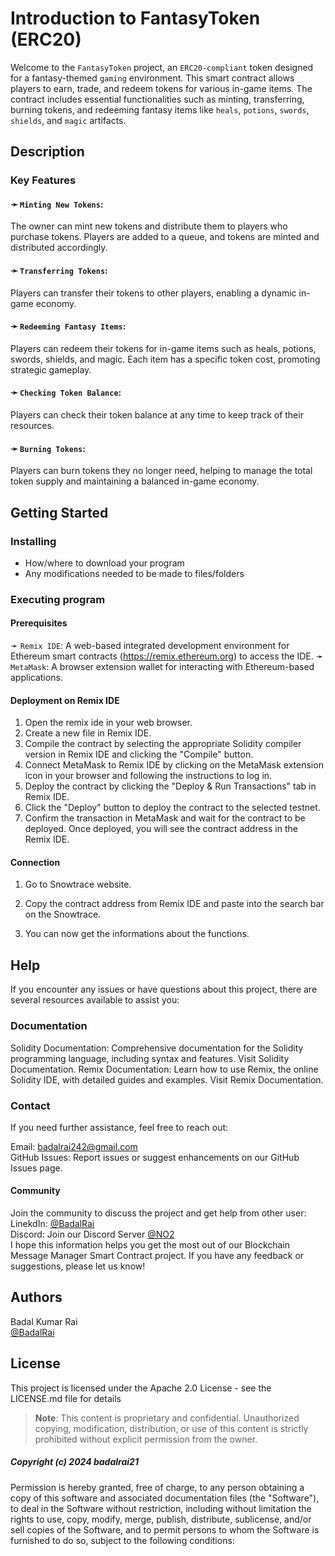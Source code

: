 # Introduction to FantasyToken (ERC20)

Welcome to the ```FantasyToken``` project, an ```ERC20-compliant``` token designed for a fantasy-themed ```gaming``` environment. This smart contract allows players to earn, trade, and redeem tokens for various in-game items. The contract includes essential functionalities such as minting, transferring, burning tokens, and redeeming fantasy items like ```heals```, ```potions```, ```swords```, ```shields```, and ```magic``` artifacts.

## Description

### Key Features
#### ➛ ```Minting New Tokens```:
The owner can mint new tokens and distribute them to players who purchase tokens. Players are added to a queue, and tokens are minted and distributed accordingly.  
  
#### ➛ ```Transferring Tokens```:
Players can transfer their tokens to other players, enabling a dynamic in-game economy.  
  
#### ➛ ```Redeeming Fantasy Items```:
Players can redeem their tokens for in-game items such as heals, potions, swords, shields, and magic. Each item has a specific token cost, promoting strategic gameplay.      
  
#### ➛ ```Checking Token Balance```:
Players can check their token balance at any time to keep track of their resources.    
  
#### ➛ ```Burning Tokens```:
Players can burn tokens they no longer need, helping to manage the total token supply and maintaining a balanced in-game economy.  

## Getting Started

### Installing

* How/where to download your program
* Any modifications needed to be made to files/folders

### Executing program

#### Prerequisites
➛ ```Remix IDE```: A web-based integrated development environment for Ethereum smart contracts (https://remix.ethereum.org) to access the IDE.
➛ ```MetaMask```: A browser extension wallet for interacting with Ethereum-based applications.

#### Deployment on Remix IDE
1. Open the remix ide in your web browser.
2. Create a new file in Remix IDE.
3. Compile the contract by selecting the appropriate Solidity compiler version in Remix IDE and clicking the "Compile" button.
4. Connect MetaMask to Remix IDE by clicking on the MetaMask extension icon in your browser and following the instructions to log in.
5. Deploy the contract by clicking the "Deploy & Run Transactions" tab in Remix IDE.
6. Click the "Deploy" button to deploy the contract to the selected testnet.
7. Confirm the transaction in MetaMask and wait for the contract to be deployed. Once deployed, you will see the contract address in the Remix IDE.

#### Connection
1. Go to Snowtrace website.

2. Copy the contract address from Remix IDE and paste into the search bar on the Snowtrace.

3. You can now get the informations about the functions.

## Help
If you encounter any issues or have questions about this project, there are several resources available to assist you:

### Documentation
Solidity Documentation: Comprehensive documentation for the Solidity programming language, including syntax and features. Visit Solidity Documentation.
Remix Documentation: Learn how to use Remix, the online Solidity IDE, with detailed guides and examples. Visit Remix Documentation.

### Contact
If you need further assistance, feel free to reach out:

Email: badalrai242@gmail.com  
GitHub Issues: Report issues or suggest enhancements on our GitHub Issues page.  

  
#### Community  
Join the community to discuss the project and get help from other user:
LinekdIn: [@BadalRai](https://www.linkedin.com/in/badal-kumar-rai-a0151b259/)  
Discord: Join our Discord Server [@NO2](https://discord.gg/Dnw4ZjEg)    
I hope this information helps you get the most out of our Blockchain Message Manager Smart Contract project. If you have any feedback or suggestions, please let us know!

## Authors

Badal Kumar Rai                                                                                                                        
[@BadalRai](https://www.linkedin.com/in/badal-kumar-rai-a0151b259/)

## License

This project is licensed under the Apache 2.0 License - see the LICENSE.md file for details    
> **Note**: This content is proprietary and confidential. Unauthorized copying, modification, distribution, or use of this content is strictly prohibited without explicit permission from the owner.


##### Copyright (c) 2024 badalrai21

Permission is hereby granted, free of charge, to any person obtaining a copy of this software and associated documentation files (the "Software"), to deal in the Software without restriction, including without limitation the rights to use, copy, modify, merge, publish, distribute, sublicense, and/or sell copies of the Software, and to permit persons to whom the Software is furnished to do so, subject to the following conditions:
